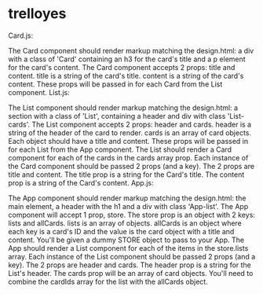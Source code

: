 # trelloyes

Card.js:

The Card component should render markup matching the design.html: a div with a class of 'Card' containing an h3 for the card's title and a p element for the card's content.
The Card component accepts 2 props: title and content.
title is a string of the card's title.
content is a string of the card's content.
These props will be passed in for each Card from the List component.
List.js:

The List component should render markup matching the design.html: a section with a class of 'List', containing a header and div with class 'List-cards'.
The List component accepts 2 props: header and cards.
header is a string of the header of the card to render.
cards is an array of card objects. Each object should have a title and content.
These props will be passed in for each List from the App component.
The List should render a Card component for each of the cards in the cards array prop.
Each instance of the Card component should be passed 2 props (and a key). The 2 props are title and content.
The title prop is a string for the Card's title.
The content prop is a string of the Card's content.
App.js:

The App component should render markup matching the design.html: the main element, a header with the h1 and a div with class 'App-list'.
The App component will accept 1 prop, store.
The store prop is an object with 2 keys: lists and allCards.
lists is an array of objects.
allCards is an object where each key is a card's ID and the value is the card object with a title and content.
You'll be given a dummy STORE object to pass to your App.
The App should render a List component for each of the items in the store.lists array.
Each instance of the List component should be passed 2 props (and a key). The 2 props are header and cards.
The header prop is a string for the List's header.
The cards prop will be an array of card objects.
You'll need to combine the cardIds array for the list with the allCards object.

